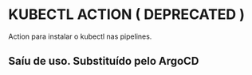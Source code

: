 # KUBECTL ACTION ( DEPRECATED )

Action para instalar o kubectl nas pipelines.

## Saíu de uso. Substituído pelo ArgoCD